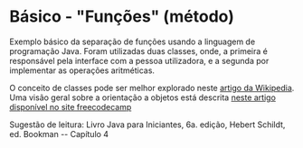 # Básico - "Funções" (método)

Exemplo básico da separação de funções usando a linguagem de programação Java. Foram utilizadas duas classes, 
onde, a primeira é responsável pela interface com a pessoa utilizadora, e a segunda por implementar as operações 
aritméticas.

O conceito de classes pode ser melhor explorado neste [artigo da Wikipedia](https://pt.wikipedia.org/wiki/Classe_(programa%C3%A7%C3%A3o)).
Uma visão geral sobre a orientação a objetos está descrita [neste artigo disponível no site freecodecamp](https://www.freecodecamp.org/portuguese/news/principios-de-programacao-orientada-a-objetos-em-java-conceitos-de-poo-para-iniciantes/)

Sugestão de leitura: Livro Java para Iniciantes, 6a. edição, Hebert Schildt, ed. Bookman -- Capítulo 4